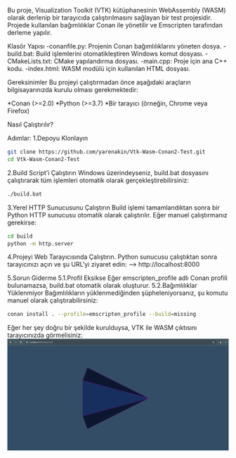 Bu proje, Visualization Toolkit (VTK) kütüphanesinin WebAssembly (WASM) olarak derlenip bir tarayıcıda çalıştırılmasını sağlayan bir test projesidir. Projede kullanılan bağımlılıklar Conan ile yönetilir ve Emscripten tarafından derleme yapılır.

Klasör Yapısı
-conanfile.py: Projenin Conan bağımlılıklarını yöneten dosya.
-build.bat: Build işlemlerini otomatikleştiren Windows komut dosyası.
-CMakeLists.txt: CMake yapılandırma dosyası.
-main.cpp: Proje için ana C++ kodu.
-index.html: WASM modülü için kullanılan HTML dosyası.


Gereksinimler
Bu projeyi çalıştırmadan önce aşağıdaki araçların bilgisayarınızda kurulu olması gerekmektedir:

*Conan (>=2.0)
*Python (>=3.7)
*Bir tarayıcı (örneğin, Chrome veya Firefox)

Nasıl Çalıştırılır?

Adımlar:
1.Depoyu Klonlayın
``` bash
git clone https://github.com/yarenakin/Vtk-Wasm-Conan2-Test.git
cd Vtk-Wasm-Conan2-Test
```
2.Build Script'i Çalıştırın Windows üzerindeyseniz, build.bat dosyasını çalıştırarak tüm işlemleri otomatik olarak gerçekleştirebilirsiniz:
``` bash
./build.bat
```
3.Yerel HTTP Sunucusunu Çalıştırın Build işlemi tamamlandıktan sonra bir Python HTTP sunucusu otomatik olarak çalıştırılır. Eğer manuel çalıştırmanız gerekirse:
``` bash
cd build
python -m http.server
```

4.Projeyi Web Tarayıcısında Çalıştırın. Python sunucusu çalıştıktan sonra tarayıcınızı açın ve şu URL'yi ziyaret edin:
-->   http://localhost:8000

5.Sorun Giderme
5.1.Profil Eksikse
  Eğer emscripten_profile adlı Conan profili bulunamazsa, build.bat otomatik olarak oluşturur.
5.2.Bağımlılıklar Yüklenmiyor
  Bağımlılıkların yüklenmediğinden şüpheleniyorsanız, şu komutu manuel olarak çalıştırabilirsiniz:
``` bash
conan install . --profile=emscripten_profile --build=missing
```

Eğer her şey doğru bir şekilde kurulduysa, VTK ile WASM çıktısını tarayıcınızda görmelisiniz:
![VTK Output](./assets/vtk_output.png)


